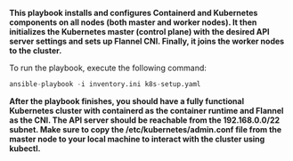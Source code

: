 **This playbook installs and configures Containerd and Kubernetes components on all nodes (both master and worker nodes). It then initializes the Kubernetes master (control plane) with the desired API server settings and sets up Flannel CNI. Finally, it joins the worker nodes to the cluster.**

To run the playbook, execute the following command:

```python
ansible-playbook -i inventory.ini k8s-setup.yaml
```

**After the playbook finishes, you should have a fully functional Kubernetes cluster with containerd as the container runtime and Flannel as the CNI. The API server should be reachable from the 192.168.0.0/22 subnet. Make sure to copy the /etc/kubernetes/admin.conf file from the master node to your local machine to interact with the cluster using kubectl.**
